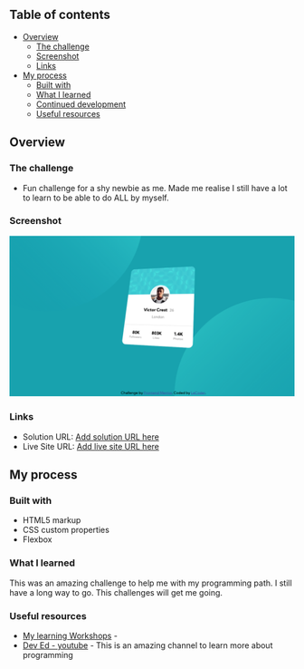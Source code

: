 ## Table of contents

- [Overview](#overview)
  - [The challenge](#the-challenge)
  - [Screenshot](#screenshot)
  - [Links](#links)
- [My process](#my-process)
  - [Built with](#built-with)
  - [What I learned](#what-i-learned)
  - [Continued development](#continued-development)
  - [Useful resources](#useful-resources)

## Overview

### The challenge

- Fun challenge for a shy newbie as me. Made me realise I still have a lot to learn to be able to do ALL by myself.

### Screenshot

![Check it out](images/screenshot.png)

### Links

- Solution URL: [Add solution URL here](https://your-solution-url.com)
- Live Site URL: [Add live site URL here](https://your-live-site-url.com)

## My process

### Built with

- HTML5 markup
- CSS custom properties
- Flexbox

### What I learned

This was an amazing challenge to help me with my programming path. I still have a long way to go. This challenges will get me going.

### Useful resources

- [My learning Workshops](https://www.shecodes.io) -
- [Dev Ed - youtube](https://www.youtube.com/watch?v=XK7T3mY1V-w&t=1710s) - This is an amazing channel to learn more about programming
